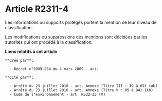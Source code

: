 # Article R2311-4

Les informations ou supports protégés portent la mention de leur niveau de classification.

Les modifications ou suppressions des mentions sont décidées par les autorités qui ont procédé à la classification.

**Liens relatifs à cet article**

	**Créé par**:

	  - Décret n°2009-254 du 4 mars 2009 - art.

	**Cité par**:

	  - Arrêté du 23 juillet 2010 - art. Annexe (Titre III : 39 à 69) (Ab)
	  - Arrêté du 23 juillet 2010 - art. Annexe (Titre V : 85 à 94) (Ab)
	  - Code de l'environnement - art. R532-33 (V)
